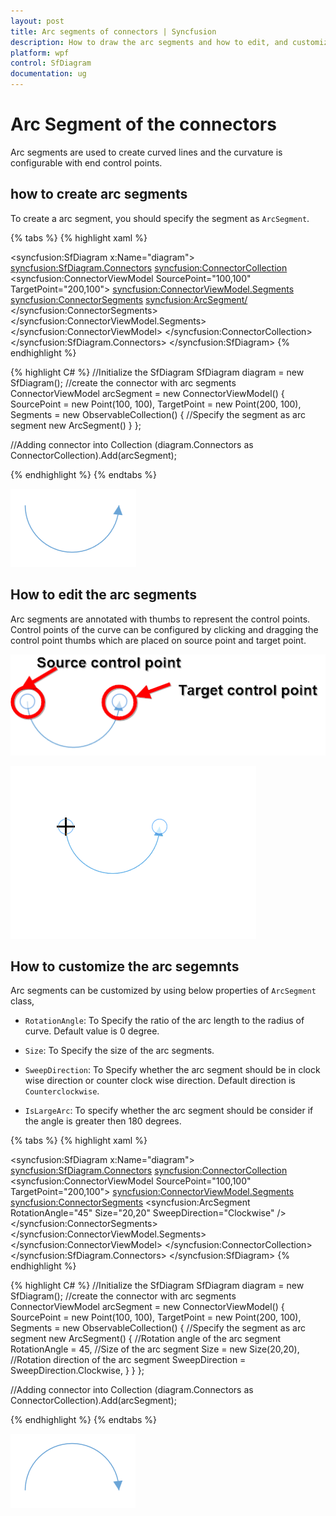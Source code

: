 ```yaml
---
layout: post
title: Arc segments of connectors | Syncfusion
description: How to draw the arc segments and how to edit, and customize the arc segments of connectors in the diagram control.
platform: wpf
control: SfDiagram
documentation: ug
---
```


# Arc Segment of the connectors

Arc segments are used to create curved lines and the curvature is configurable with end control points.

## how to create arc segments

To create a arc segment, you should specify the segment as `ArcSegment`.

{% tabs %}
{% highlight xaml %}
<!--Initialize the Sfdiagram-->
<syncfusion:SfDiagram x:Name="diagram">
    <syncfusion:SfDiagram.Connectors>
        <!--Initialize the Connector Collection-->
        <syncfusion:ConnectorCollection>
            <!--create the connector with arc segments-->
            <syncfusion:ConnectorViewModel SourcePoint="100,100" TargetPoint="200,100">
                <syncfusion:ConnectorViewModel.Segments>
                    <syncfusion:ConnectorSegments>
                        <!--Specify the segment as arc segment-->
                        <syncfusion:ArcSegment/>
                    </syncfusion:ConnectorSegments>
                </syncfusion:ConnectorViewModel.Segments>
            </syncfusion:ConnectorViewModel>
        </syncfusion:ConnectorCollection>
    </syncfusion:SfDiagram.Connectors>
</syncfusion:SfDiagram>
{% endhighlight %}

{% highlight C# %}
//Initialize the SfDiagram
SfDiagram diagram = new SfDiagram();
//create the connector with arc segments
ConnectorViewModel arcSegment = new ConnectorViewModel()
{
    SourcePoint = new Point(100, 100),
    TargetPoint = new Point(200, 100),
    Segments = new ObservableCollection<IConnectorSegment>()
    {
        //Specify the segment as arc segment
        new ArcSegment()
    }
};

//Adding connector into Collection
(diagram.Connectors as ConnectorCollection).Add(arcSegment);

{% endhighlight %}
{% endtabs %}

![Arc segments](Connector_images/ArcSegment.PNG)

## How to edit the arc segments

Arc segments are annotated with thumbs to represent the control points. Control points of the curve can be configured by clicking and dragging the control point thumbs which are placed on source point and target point.

![arc segments control point](Connector_images/ArcControlPoint.PNG)

![control points editing at runtime using arc segment](Connector_images/ArcControlPoint.gif)

## How to customize the arc segemnts

Arc segments can be customized by using below properties of `ArcSegment` class,

* `RotationAngle`: To Specify the ratio of the arc length to the radius of curve. Default value is 0 degree.

* `Size`: To Specify the size of the arc segments. 

* `SweepDirection`: To Specify whether the arc segment should be in clock wise direction or counter clock wise direction. Default direction is `Counterclockwise`.

* `IsLargeArc`: To specify whether the arc segment should be consider if the angle is greater then 180 degrees.

{% tabs %}
{% highlight xaml %}
<!--Initialize the Sfdiagram-->
<syncfusion:SfDiagram x:Name="diagram">
    <syncfusion:SfDiagram.Connectors>
        <!--Initialize the Connector Collection-->
        <syncfusion:ConnectorCollection>
            <!--create the connector with arc segments-->
            <syncfusion:ConnectorViewModel SourcePoint="100,100" TargetPoint="200,100">
                <syncfusion:ConnectorViewModel.Segments>
                    <syncfusion:ConnectorSegments>
                        <!--Specify the segment as arc segment-->
                        <syncfusion:ArcSegment RotationAngle="45" Size="20,20" SweepDirection="Clockwise" />
                    </syncfusion:ConnectorSegments>
                </syncfusion:ConnectorViewModel.Segments>
            </syncfusion:ConnectorViewModel>
        </syncfusion:ConnectorCollection>
    </syncfusion:SfDiagram.Connectors>
</syncfusion:SfDiagram>
{% endhighlight %}

{% highlight C# %}
//Initialize the SfDiagram
SfDiagram diagram = new SfDiagram();
//create the connector with arc segments
ConnectorViewModel arcSegment = new ConnectorViewModel()
{
    SourcePoint = new Point(100, 100),
    TargetPoint = new Point(200, 100),
    Segments = new ObservableCollection<IConnectorSegment>()
    {
        //Specify the segment as arc segment
        new ArcSegment()
        {
            //Rotation angle of the arc segment
            RotationAngle = 45,
            //Size of the arc segment
            Size = new Size(20,20),
            //Rotation direction of the arc segment
            SweepDirection = SweepDirection.Clockwise,
        }
    }
};

//Adding connector into Collection
(diagram.Connectors as ConnectorCollection).Add(arcSegment);

{% endhighlight %}
{% endtabs %}

![Arc segments](Connector_images/CustomArcSegment.PNG)